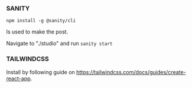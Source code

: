 ### SANITY
`npm install -g @sanity/cli`

Is used to make the post.

Navigate to "./studio" and run `sanity start`

### TAILWINDCSS
Install by following guide on https://tailwindcss.com/docs/guides/create-react-app.

